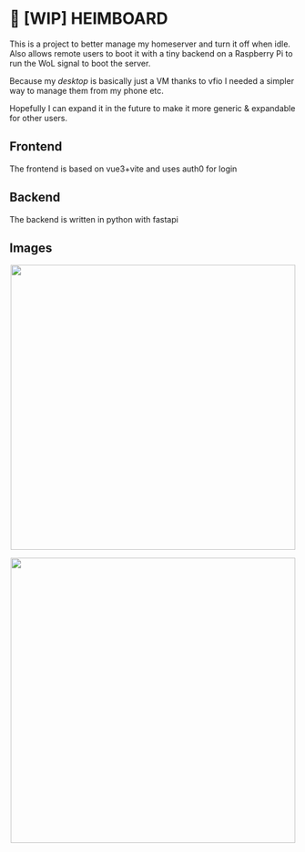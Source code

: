 # 🚧 [WIP] HEIMBOARD
This is a project to better manage my homeserver and turn it off when idle. Also allows remote users to boot it with a tiny backend on a Raspberry Pi to run the WoL signal to boot the server.

Because my _desktop_ is basically just a VM thanks to vfio I needed a simpler way to manage them from my phone etc.

Hopefully I can expand it in the future to make it more generic & expandable for other users.

## Frontend
The frontend is based on vue3+vite and uses auth0 for login

## Backend
The backend is written in python with fastapi

## Images
<p align="center">
<img src="https://user-images.githubusercontent.com/33635402/149412666-510569d2-83b0-41ca-9f39-1c51d6f4ff56.png" width="500" />
</p>
<p align="center">
<img src="https://user-images.githubusercontent.com/33635402/146831454-94e5884b-92bb-45e7-8586-042504d7399b.png" width="500" />
</p>
